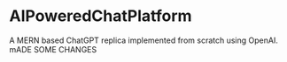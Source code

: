 # AIPoweredChatPlatform
A MERN based ChatGPT replica implemented from scratch using OpenAI.
mADE SOME CHANGES 
